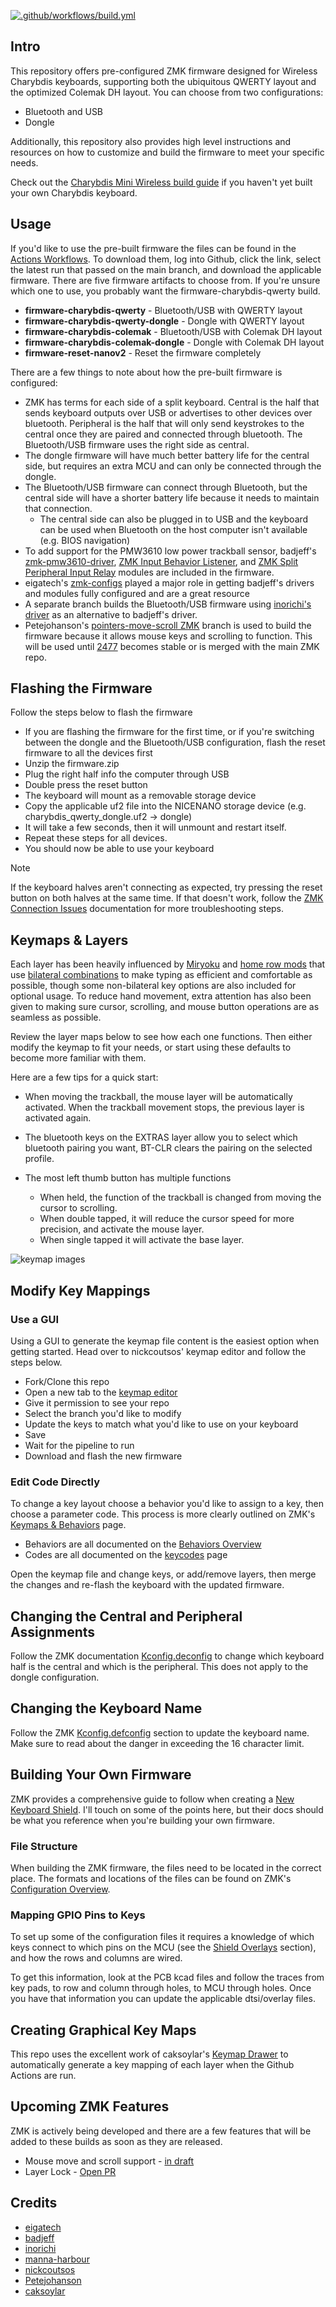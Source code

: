 [![.github/workflows/build.yml](https://github.com/280Zo/charybdis-wireless-mini-zmk-firmware/actions/workflows/build.yml/badge.svg)](https://github.com/280Zo/charybdis-wireless-mini-zmk-firmware/actions/workflows/build.yml)

## Intro

This repository offers pre-configured ZMK firmware designed for Wireless Charybdis keyboards, supporting both the ubiquitous QWERTY layout and the optimized Colemak DH layout. You can choose from two configurations:

- Bluetooth and USB
- Dongle

Additionally, this repository also provides high level instructions and resources on how to customize and build the firmware to meet your specific needs.

Check out the [Charybdis Mini Wireless build guide](https://github.com/280Zo/charybdis-wireless-mini-3x6-build-guide?tab=readme-ov-file) if you haven't yet built your own Charybdis keyboard.

## Usage

If you'd like to use the pre-built firmware the files can be found in the [Actions Workflows](https://github.com/280Zo/charybdis-wireless-mini-zmk-firmware/actions?query=is%3Acompleted+branch%3Amain). To download them, log into Github, click the link, select the latest run that passed on the main branch, and download the applicable firmware. There are five firmware artifacts to choose from. If you're unsure which one to use, you probably want the firmware-charybdis-qwerty build.

- **firmware-charybdis-qwerty** - Bluetooth/USB with QWERTY layout
- **firmware-charybdis-qwerty-dongle** - Dongle with QWERTY layout
- **firmware-charybdis-colemak** - Bluetooth/USB with Colemak DH layout
- **firmware-charybdis-colemak-dongle** - Dongle with Colemak DH layout
- **firmware-reset-nanov2** - Reset the firmware completely

There are a few things to note about how the pre-built firmware is configured:

- ZMK has terms for each side of a split keyboard. Central is the half that sends keyboard outputs over USB or advertises to other devices over bluetooth. Peripheral is the half that will only send keystrokes to the central once they are paired and connected through bluetooth. The Bluetooth/USB firmware uses the right side as central.
- The dongle firmware will have much better battery life for the central side, but requires an extra MCU and can only be connected through the dongle.
- The Bluetooth/USB firmware can connect through Bluetooth, but the central side will have a shorter battery life because it needs to maintain that connection.
  - The central side can also be plugged in to USB and the keyboard can be used when Bluetooth on the host computer isn't available (e.g. BIOS navigation)
- To add support for the PMW3610 low power trackball sensor, badjeff's [zmk-pmw3610-driver](https://github.com/badjeff/zmk-pmw3610-driver), [ZMK Input Behavior Listener](https://github.com/badjeff/zmk-input-behavior-listener?tab=readme-ov-file), and [ZMK Split Peripheral Input Relay](https://github.com/badjeff/zmk-split-peripheral-input-relay) modules are included in the firmware.
- eigatech's [zmk-configs](https://github.com/eigatech/zmk-config?tab=readme-ov-file) played a major role in getting badjeff's drivers and modules fully configured and are a great resource
- A separate branch builds the Bluetooth/USB firmware using [inorichi's driver](https://github.com/inorichi/zmk-pmw3610-driver?tab=readme-ov-file) as an alternative to badjeff's driver.
- Petejohanson's [pointers-move-scroll ZMK](https://github.com/petejohanson/zmk/blob/feat/pointers-move-scroll/docs/docs/behaviors/mouse-emulation.md) branch is used to build the firmware because it allows mouse keys and scrolling to function. This will be used until [2477](https://github.com/zmkfirmware/zmk/pull/2477) becomes stable or is merged with the main ZMK repo.

## Flashing the Firmware

Follow the steps below to flash the firmware

- If you are flashing the firmware for the first time, or if you're switching between the dongle and the Bluetooth/USB configuration, flash the reset firmware to all the devices first
- Unzip the firmware.zip
- Plug the right half info the computer through USB
- Double press the reset button
- The keyboard will mount as a removable storage device
- Copy the applicable uf2 file into the NICENANO storage device (e.g. charybdis_qwerty_dongle.uf2 -> dongle)
- It will take a few seconds, then it will unmount and restart itself.
- Repeat these steps for all devices.
- You should now be able to use your keyboard

> [!NOTE]  
> If the keyboard halves aren't connecting as expected, try pressing the reset button on both halves at the same time. If that doesn't work, follow the [ZMK Connection Issues](https://zmk.dev/docs/troubleshooting/connection-issues#acquiring-a-reset-uf2) documentation for more troubleshooting steps.

## Keymaps & Layers

Each layer has been heavily influenced by [Miryoku](https://github.com/manna-harbour/miryoku/) and [home row mods](https://precondition.github.io/home-row-mods) that use [bilateral combinations](https://sunaku.github.io/home-row-mods.html) to make typing as efficient and comfortable as possible, though some non-bilateral key options are also included for optional usage.
To reduce hand movement, extra attention has also been given to making sure cursor, scrolling, and mouse button operations are as seamless as possible.

Review the layer maps below to see how each one functions. Then either modify the keymap to fit your needs, or start using these defaults to become more familiar with them.

Here are a few tips for a quick start:

- When moving the trackball, the mouse layer will be automatically activated. When the trackball movement stops, the previous layer is activated again.

- The bluetooth keys on the EXTRAS layer allow you to select which bluetooth pairing you want, BT-CLR clears the pairing on the selected profile.

- The most left thumb button has multiple functions
  - When held, the function of the trackball is changed from moving the cursor to scrolling.
  - When double tapped, it will reduce the cursor speed for more precision, and activate the mouse layer.
  - When single tapped it will activate the base layer.

![keymap images](keymap-drawer/charybdis.svg)

## Modify Key Mappings

### Use a GUI

Using a GUI to generate the keymap file content is the easiest option when getting started. Head over to nickcoutsos' keymap editor and follow the steps below.

- Fork/Clone this repo
- Open a new tab to the [keymap editor](https://nickcoutsos.github.io/keymap-editor/)
- Give it permission to see your repo
- Select the branch you'd like to modify
- Update the keys to match what you'd like to use on your keyboard
- Save
- Wait for the pipeline to run
- Download and flash the new firmware

### Edit Code Directly

To change a key layout choose a behavior you'd like to assign to a key, then choose a parameter code. This process is more clearly outlined on ZMK's [Keymaps & Behaviors](https://zmk.dev/docs/features/keymaps) page.

- Behaviors are all documented on the [Behaviors Overview](https://zmk.dev/docs/behaviors)
- Codes are all documented on the [keycodes](https://zmk.dev/docs/codes) page

Open the keymap file and change keys, or add/remove layers, then merge the changes and re-flash the keyboard with the updated firmware.

## Changing the Central and Peripheral Assignments

Follow the ZMK documentation [Kconfig.deconfig](https://zmk.dev/docs/development/new-shield#kconfigdefconfig) to change which keyboard half is the central and which is the peripheral. This does not apply to the dongle configuration.

## Changing the Keyboard Name

Follow the ZMK [Kconfig.defconfig](https://zmk.dev/docs/development/new-shield#kconfigdefconfig) section to update the keyboard name. Make sure to read about the danger in exceeding the 16 character limit.

## Building Your Own Firmware

ZMK provides a comprehensive guide to follow when creating a [New Keyboard Shield](https://zmk.dev/docs/development/new-shield). I'll touch on some of the points here, but their docs should be what you reference when you're building your own firmware.

### File Structure

When building the ZMK firmware, the files need to be located in the correct place. The formats and locations of the files can be found on ZMK's [Configuration Overview](https://zmk.dev/docs/config).

### Mapping GPIO Pins to Keys

To set up some of the configuration files it requires a knowledge of which keys connect to which pins on the MCU (see the [Shield Overlays](https://zmk.dev/docs/development/new-shield#shield-overlays) section), and how the rows and columns are wired.

To get this information, look at the PCB kcad files and follow the traces from key pads, to row and column through holes, to MCU through holes. Once you have that information you can update the applicable dtsi/overlay files.

## Creating Graphical Key Maps

This repo uses the excellent work of caksoylar's [Keymap Drawer](https://keymap-drawer.streamlit.app/) to automatically generate a key mapping of each layer when the Github Actions are run.

## Upcoming ZMK Features

ZMK is actively being developed and there are a few features that will be added to these builds as soon as they are released.

- Mouse move and scroll support - [in draft](https://github.com/zmkfirmware/zmk/pull/2477)
- Layer Lock - [Open PR](https://github.com/zmkfirmware/zmk/pull/1984)

## Credits

- [eigatech](https://github.com/eigatech)
- [badjeff](https://github.com/badjeff)
- [inorichi](https://github.com/inorichi)
- [manna-harbour](https://github.com/manna-harbour)
- [nickcoutsos](https://github.com/nickcoutsos/keymap-editor)
- [Petejohanson](https://github.com/petejohanson)
- [caksoylar](https://github.com/caksoylar/keymap-drawer)